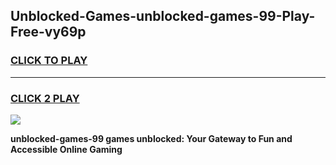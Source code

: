 
## Unblocked-Games-unblocked-games-99-Play-Free-vy69p
<h3>
<a href="https://premium76.site?title=unblocked-games-99&ref=10A">CLICK TO PLAY</a></h3>
<hr>

<h3>
<a href="https://premium76.site?title=unblocked-games-99&ref=10A">CLICK 2 PLAY</a>
  
</h3>

<a href="https://premium76.site?title=unblocked-games-99&ref=10A"><img src="https://clearcache.store/games.png"></a>


**unblocked-games-99 games unblocked: Your Gateway to Fun and Accessible Online Gaming**
